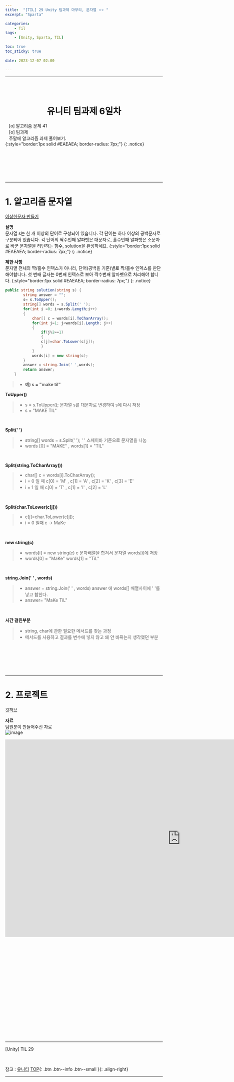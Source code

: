 ```yaml
---
title:  "[TIL] 29 Unity 팀과제 마무리, 문자열 ⭐⭐ "
excerpt: "Sparta"

categories:
    - Til
tags:
    - [Unity, Sparta, TIL]

toc: true
toc_sticky: true
 
date: 2023-12-07 02:00

---
```

- - -


<BR><BR>


<center><H1>  유니티 팀과제 6일차 </H1></center>

&nbsp;&nbsp; [o] 알고리즘 문제   41   
&nbsp;&nbsp; [o] 팀과제  
&nbsp;&nbsp; 주말에 알고리즘 과제 풀어보기.   
{:style="border:1px solid #EAEAEA; border-radius: 7px;"}
{: .notice}  

<br><br><br><br><br>
- - - 

# 1. 알고리즘 문자열
[이상한문자 만들기](https://school.programmers.co.kr/learn/courses/30/lessons/12930)

**설명**  
문자열 s는 한 개 이상의 단어로 구성되어 있습니다. 각 단어는 하나 이상의 공백문자로 구분되어 있습니다. 각 단어의 짝수번째 알파벳은 대문자로, 홀수번째 알파벳은 소문자로 바꾼 문자열을 리턴하는 함수, solution을 완성하세요.
{:style="border:1px solid #EAEAEA; border-radius: 7px;"}
{: .notice} 

**제한 사항**  
문자열 전체의 짝/홀수 인덱스가 아니라, 단어(공백을 기준)별로 짝/홀수 인덱스를 판단해야합니다.
첫 번째 글자는 0번째 인덱스로 보아 짝수번째 알파벳으로 처리해야 합니다.
{:style="border:1px solid #EAEAEA; border-radius: 7px;"}
{: .notice} 

<div class="notice--primary" markdown="1"> 


```c# 
public string solution(string s) {
        string answer = "";
        s= s.ToUpper();
        string[] words = s.Split(' ');
        for(int i =0; i<words.Length;i++)
        {
            char[] c = words[i].ToCharArray();
            for(int j=1; j<words[i].Length; j++)
            {
                if(j%2==1)
                {
                c[j]=char.ToLower(c[j]);
                }
            }
            words[i] = new string(c);
        }
        answer = string.Join(' ',words);
        return answer;
    }


```
> - **예) s = "make til"**

**ToUpper()**  
> - s = s.ToUpper(); 문자열 s를 대문자로 변경하여 s에 다시 저장 
> - s = "MAKE TIL"

<br>

**Split(' ')**  
> - string[] words = s.Split(' ');  ' ' 스페이바 기준으로 문자열을 나눔
> - words [0] = "MAKE" , words[1] = "TIL"

<br>

**Split(string.ToCharArray())**  
> - char[] c = words[i].ToCharArray();
> - i = 0 일 때 c[0] = 'M' , c[1] = 'A' , c[2] = 'K' , c[3] = 'E'  
> - i = 1 일 때 c[0] = 'T' , c[1] = 'I' , c[2] = 'L'

<br>

**Split(char.ToLower(c[j]))**  
> - c[j]=char.ToLower(c[j]); 
> - i = 0 일때 c -> MaKe

<br>

**new string(c)**  
> - words[i] = new string(c)   c 문자배열을 합쳐서 문자열 words[i]에 저장
> - words[0] = "MaKe" words[1] = "TiL"

<br>

**string.Join(' ' , words)**  
> - answer = string.Join(' ' , words) answer 에 words[] 배열사이에 ' '를 넣고  합친다. 
> - answer= "MaKe TiL"

<br>

**시간 걸린부분**  
> - string, char에 관한 필요한 메서드를 찾는 과정
> - 메서드를 사용하고 결과를 변수에 넣지 않고 왜 안 바뀌는지 생각했던 부분

</div>

<br><br><br><br><br>
- - - 


# 2. 프로젝트 

[깃허브](https://github.com/levell1/TripleIdolLady)
<br>

**자료**  
팀원분이 만들어주신 자료  
![image](https://github.com/levell1/levell1.github.io/assets/96651722/fe3768c3-320b-4da0-bc34-3a52ec6cbf78)


<iframe width="1120" height="630" src="https://www.youtube.com/embed/CMd0qiAZ0e0" title="팀과제 영상" frameborder="0" allow="accelerometer; autoplay; clipboard-write; encrypted-media; gyroscope; picture-in-picture; web-share" allowfullscreen></iframe>

<br><br><br><br><br><br><br><br><br><br><br><br><br><br><br><br><br><br>
- - - 

[Unity] TIL 29

<br>

참고 : [유니티](https://docs.unity3d.com/kr/)
[TOP](#){: .btn .btn--info .btn--small }{: .align-right}
<br>
- - -
